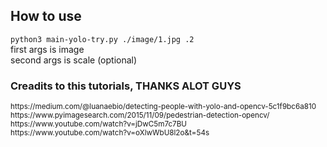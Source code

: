 ## How to use
<code>python3 main-yolo-try.py ./image/1.jpg .2</code>
<br>
first args is image<br>
second args is scale (optional)

### Creadits to this tutorials, THANKS ALOT GUYS
<small>
https://medium.com/@luanaebio/detecting-people-with-yolo-and-opencv-5c1f9bc6a810 <br>
https://www.pyimagesearch.com/2015/11/09/pedestrian-detection-opencv/ <br>
https://www.youtube.com/watch?v=jDwC5m7c7BU <br>
https://www.youtube.com/watch?v=oXlwWbU8l2o&t=54s <br>
</small>

